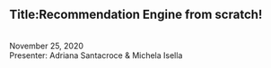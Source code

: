 <h2>Title:Recommendation Engine from scratch!</h2> <br>
November 25, 2020</h4> <br>
Presenter: Adriana Santacroce & Michela Isella
